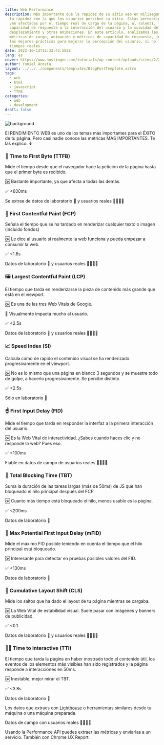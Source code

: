```yaml
---
title: Web Performance
description: Más importante que la rapidez de su sitio web en milisegundos, es
  la rapidez con la que los usuarios perciben su sitio. Estas percepciones se
  ven afectadas por el tiempo real de carga de la página, el ralentí, la
  capacidad de respuesta a la interacción del usuario y la suavidad del
  desplazamiento y otras animaciones. En este artículo, analizamos las diversas
  métricas de carga, animación y métricas de capacidad de respuesta, junto con
  las mejores prácticas para mejorar la percepción del usuario, si no los
  tiempos reales.
date: 2022-10-13T12:33:43.553Z
lang: es
cover: https://www.hostinger.com/tutorials/wp-content/uploads/sites/2/2019/04/website-speed-test-1.jpg
author: Yuniel Acosta
layout: ../../../components/templates/BlogPostTemplate.astro
tags:
  - web
  - html
  - javascript
  - TTFB
categories:
  - web
  - development
draft: false
---
```


![background](https://www.hostinger.com/tutorials/wp-content/uploads/sites/2/2019/04/website-speed-test-1.jpg)

El RENDIMIENTO WEB es uno de los temas más importantes para el ÉXITO de tu página. Pero casi nadie conoce las métricas MÁS IMPORTANTES. Te las explico. ↓

### 📡 Time to First Byte (TTFB)

Mide el tiempo desde que el navegador hace la petición de la página hasta que el primer byte es recibido.

🆗 Bastante importante, ya que afecta a todas las demás.

✅ <600ms

Se extrae de datos de laboratorio 🧪 y usuarios reales 👨‍👩‍👧‍👦

### 🎨 First Contentful Paint (FCP)

Señala el tiempo que se ha tardado en renderizar cualquier texto o imagen (incluido fondos)

🆗 Le dice al usuario si realmente la web funciona y pueda empezar a consumir la web.

✅ <1.8s

Datos de laboratorio 🧪 y usuarios reales 👨‍👩‍👧‍👦

### 🖼 Largest Contentful Paint (LCP)

El tiempo que tarda en renderizarse la pieza de contenido más grande que está en el viewport.

🆗 Es una de las tres Web Vitals de Google.

👀 Visualmente impacta mucho al usuario.

✅ <2.5s

Datos de laboratorio 🧪 y usuarios reales 👨‍👩‍👧‍👦

### 📈 Speed Index (SI)

Calcula cómo de rapido el contenido visual se ha renderizado progresivamente en el viewport.

🆗 No es lo mismo que una página en blanco 3 segundos y se muestre todo de golpe, a hacerlo progresivamente. Se percibe distinto.

✅ <2.5s

Sólo en laboratorio 🧪

### ☝️ First Input Delay (FID)

Mide el tiempo que tarda en responder la interfaz a la primera interacción del usuario.

🆗 Es la Web Vital de interactividad. ¿Sabes cuando haces clic y no responde la web? Pues eso.

✅ <100ms

Fiable en datos de campo de usuarios reales 👨‍👩‍👧‍👦

### 🛑 Total Blocking Time (TBT)

Suma la duración de las tareas largas (más de 50ms) de JS que han bloqueado el hilo principal después del FCP.

🆗 Cuanto más tiempo está bloqueado el hilo, menos usable es la página.

✅ <200ms

Datos de laboratorio 🧪

### 👐 Max Potential First Input Delay (mFID)

Mide el máximo FID posible teniendo en cuenta el tiempo que el hilo principal está bloqueado.

🆗 Interesante para detectar en pruebas posibles valores del FID.

✅ <130ms

Datos de laboratorio 🧪

### 🎡 Cumulative Layout Shift (CLS)

Mide los saltos que ha dado el layout de tu página mientras se cargaba.

🆗 La Web Vital de estabilidad visual. Suele pasar con imágenes y banners de publicidad.

✅ <0.1

Datos de laboratorio 🧪 y usuarios reales 👨‍👩‍👧‍👦

### 🏃‍♀️ Time to Interactive (TTI)

El tiempo que tarda la página en haber mostrado todo el contenido útil, los eventos de los elementos más visibles han sido registrados y la página responde a interacciones en 50ms.

🆗 Inestable, mejor mirar el TBT.

✅ <3.8s

Datos de laboratorio 🧪

Los datos que extraes con [Lighthouse](https://chrome.google.com/webstore/detail/lighthouse/blipmdconlkpinefehnmjammfjpmpbjk) o herramientas similares desde tu máquina o una máquina preparada.

Datos de campo con usuarios reales 👨‍👩‍👧‍👦

Usando la Performance API puedes extraer las métricas y enviarlas a un servicio. También con Chrome UX Report.
